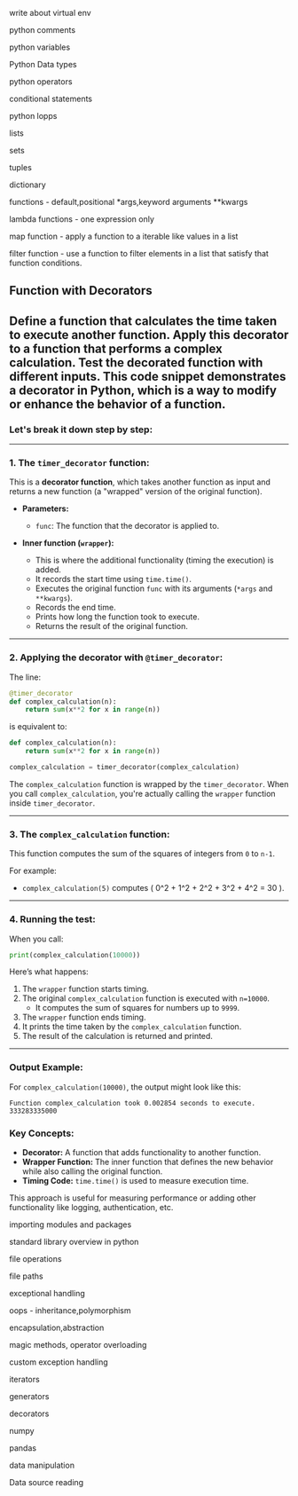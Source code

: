
write about virtual env

python comments 

python variables

Python Data types

python operators

conditional statements

python lopps

lists

sets

tuples

dictionary 

functions - default,positional *args,keyword arguments **kwargs

lambda functions - one expression only

map function - apply a function to a iterable like values in a list

filter function - use a function to filter elements in a list that satisfy that function conditions.

## Function with Decorators

## Define a function that calculates the time taken to execute another function. Apply this decorator to a function that performs a complex calculation. Test the decorated function with different inputs. This code snippet demonstrates a **decorator** in Python, which is a way to modify or enhance the behavior of a function.

### Let's break it down step by step:

---

### **1. The `timer_decorator` function:**

This is a **decorator function**, which takes another function as input and returns a new function (a "wrapped" version of the original function).

- **Parameters:**
  - `func`: The function that the decorator is applied to.
  
- **Inner function (`wrapper`):**
  - This is where the additional functionality (timing the execution) is added.
  - It records the start time using `time.time()`.
  - Executes the original function `func` with its arguments (`*args` and `**kwargs`).
  - Records the end time.
  - Prints how long the function took to execute.
  - Returns the result of the original function.

---

### **2. Applying the decorator with `@timer_decorator`:**

The line:

```python
@timer_decorator
def complex_calculation(n):
    return sum(x**2 for x in range(n))
```

is equivalent to:

```python
def complex_calculation(n):
    return sum(x**2 for x in range(n))

complex_calculation = timer_decorator(complex_calculation)
```

The `complex_calculation` function is wrapped by the `timer_decorator`. When you call `complex_calculation`, you're actually calling the `wrapper` function inside `timer_decorator`.

---

### **3. The `complex_calculation` function:**

This function computes the sum of the squares of integers from `0` to `n-1`. 

For example:
- `complex_calculation(5)` computes \( 0^2 + 1^2 + 2^2 + 3^2 + 4^2 = 30 \).

---

### **4. Running the test:**

When you call:

```python
print(complex_calculation(10000))
```

Here’s what happens:
1. The `wrapper` function starts timing.
2. The original `complex_calculation` function is executed with `n=10000`.
   - It computes the sum of squares for numbers up to `9999`.
3. The `wrapper` function ends timing.
4. It prints the time taken by the `complex_calculation` function.
5. The result of the calculation is returned and printed.

---

### **Output Example:**

For `complex_calculation(10000)`, the output might look like this:

```
Function complex_calculation took 0.002854 seconds to execute.
333283335000
```

### **Key Concepts:**
- **Decorator:** A function that adds functionality to another function.
- **Wrapper Function:** The inner function that defines the new behavior while also calling the original function.
- **Timing Code:** `time.time()` is used to measure execution time.

This approach is useful for measuring performance or adding other functionality like logging, authentication, etc.

importing modules and packages

standard library overview in python

file operations

file paths

exceptional handling

oops - inheritance,polymorphism

encapsulation,abstraction

magic methods, operator overloading

custom exception handling

iterators

generators

decorators

numpy

pandas

data manipulation

Data source reading

